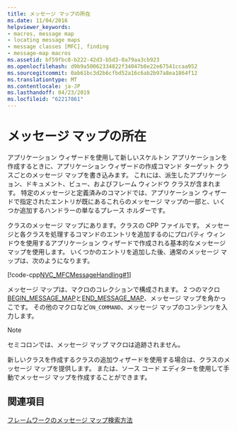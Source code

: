 ```yaml
---
title: メッセージ マップの所在
ms.date: 11/04/2016
helpviewer_keywords:
- macros, message map
- locating message maps
- message classes [MFC], finding
- message-map macros
ms.assetid: bf59fbc8-b222-42d3-b5d3-0a79aa3cb923
ms.openlocfilehash: d9b9a50062334822f34047b8e22e67541ccaa952
ms.sourcegitcommit: 0ab61bc3d2b6cfbd52a16c6ab2b97a8ea1864f12
ms.translationtype: MT
ms.contentlocale: ja-JP
ms.lasthandoff: 04/23/2019
ms.locfileid: "62217861"
---
```

# <a name="where-to-find-message-maps"></a>メッセージ マップの所在

アプリケーション ウィザードを使用して新しいスケルトン アプリケーションを作成するときに、アプリケーション ウィザードの作成コマンド ターゲット クラスごとのメッセージ マップを書き込みます。 これには、派生したアプリケーション、ドキュメント、ビュー、およびフレーム ウィンドウ クラスが含まれます。 特定のメッセージと定義済みのコマンドでは、アプリケーション ウィザードで指定されたエントリが既にあるこれらのメッセージ マップの一部と、いくつか追加するハンドラーの単なるプレース ホルダーです。

クラスのメッセージ マップにあります。クラスの CPP ファイルです。 メッセージと各クラスを処理するコマンドのエントリを追加するのにプロパティ ウィンドウを使用するアプリケーション ウィザードで作成される基本的なメッセージ マップを使用します。 いくつかのエントリを追加した後、通常のメッセージ マップは、次のようになります。

[!code-cpp[NVC_MFCMessageHandling#1](../mfc/codesnippet/cpp/where-to-find-message-maps_1.cpp)]

メッセージ マップは、マクロのコレクションで構成されます。 2 つのマクロ[BEGIN_MESSAGE_MAP](reference/message-map-macros-mfc.md#begin_message_map)と[END_MESSAGE_MAP](reference/message-map-macros-mfc.md#end_message_map)、メッセージ マップを角かっこです。 その他のマクロなど`ON_COMMAND`、メッセージ マップのコンテンツを入力します。

> [!NOTE]
>  セミコロンでは、メッセージ マップ マクロは追跡されません。

新しいクラスを作成するクラスの追加ウィザードを使用する場合は、クラスのメッセージ マップを提供します。 または、ソース コード エディターを使用して手動でメッセージ マップを作成することができます。

## <a name="see-also"></a>関連項目

[フレームワークのメッセージ マップ検索方法](../mfc/how-the-framework-searches-message-maps.md)
